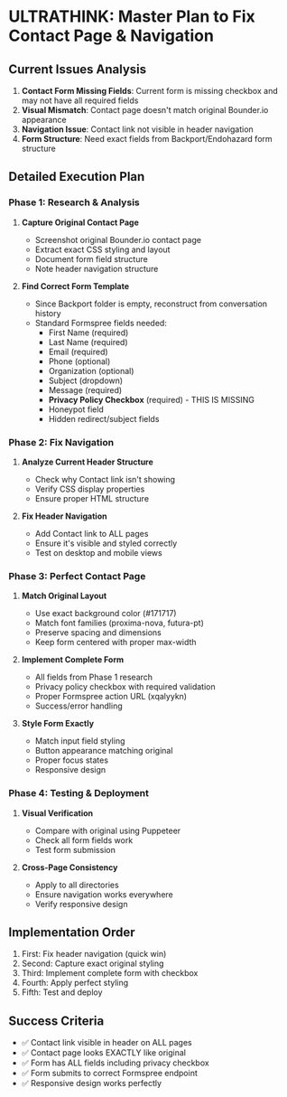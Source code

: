 # ULTRATHINK: Master Plan to Fix Contact Page & Navigation

## Current Issues Analysis
1. **Contact Form Missing Fields**: Current form is missing checkbox and may not have all required fields
2. **Visual Mismatch**: Contact page doesn't match original Bounder.io appearance
3. **Navigation Issue**: Contact link not visible in header navigation
4. **Form Structure**: Need exact fields from Backport/Endohazard form structure

## Detailed Execution Plan

### Phase 1: Research & Analysis
1. **Capture Original Contact Page**
   - Screenshot original Bounder.io contact page
   - Extract exact CSS styling and layout
   - Document form field structure
   - Note header navigation structure

2. **Find Correct Form Template**
   - Since Backport folder is empty, reconstruct from conversation history
   - Standard Formspree fields needed:
     - First Name (required)
     - Last Name (required)
     - Email (required)
     - Phone (optional)
     - Organization (optional)
     - Subject (dropdown)
     - Message (required)
     - **Privacy Policy Checkbox** (required) - THIS IS MISSING
     - Honeypot field
     - Hidden redirect/subject fields

### Phase 2: Fix Navigation
1. **Analyze Current Header Structure**
   - Check why Contact link isn't showing
   - Verify CSS display properties
   - Ensure proper HTML structure

2. **Fix Header Navigation**
   - Add Contact link to ALL pages
   - Ensure it's visible and styled correctly
   - Test on desktop and mobile views

### Phase 3: Perfect Contact Page
1. **Match Original Layout**
   - Use exact background color (#171717)
   - Match font families (proxima-nova, futura-pt)
   - Preserve spacing and dimensions
   - Keep form centered with proper max-width

2. **Implement Complete Form**
   - All fields from Phase 1 research
   - Privacy policy checkbox with required validation
   - Proper Formspree action URL (xqalyykn)
   - Success/error handling

3. **Style Form Exactly**
   - Match input field styling
   - Button appearance matching original
   - Proper focus states
   - Responsive design

### Phase 4: Testing & Deployment
1. **Visual Verification**
   - Compare with original using Puppeteer
   - Check all form fields work
   - Test form submission

2. **Cross-Page Consistency**
   - Apply to all directories
   - Ensure navigation works everywhere
   - Verify responsive design

## Implementation Order
1. First: Fix header navigation (quick win)
2. Second: Capture exact original styling
3. Third: Implement complete form with checkbox
4. Fourth: Apply perfect styling
5. Fifth: Test and deploy

## Success Criteria
- ✅ Contact link visible in header on ALL pages
- ✅ Contact page looks EXACTLY like original
- ✅ Form has ALL fields including privacy checkbox
- ✅ Form submits to correct Formspree endpoint
- ✅ Responsive design works perfectly